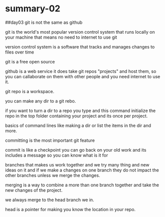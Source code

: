 # summary-02
##day03
git is not the same as github

git is the world's most popular version control system that runs locally on your machine that means no need to internet to use git

version control system is a software that tracks and manages changes to files over time

git is a free open source


github is a web service it does take git repos "projects" and host them, so you can callaborate on them with other people and you need internet to use it.



git repo is a workspace.


you can make any dir to a git rebo.

if you want to turn a dir to a repo you type <git init> and this command initialize the repo in the top folder containing your project and its once per project.

basics of command lines like making a dir or list the items in the dir and more.

committing is the most important git feature

commit is like a checkpoint you can go back on your old work and its includes a message so you can know what is it for


branches that makes us work together and we try many thing and new ideas on it and if we make a changes on one branch they do not impact the other branches unless we merge the changes.

merging is a way to combine a more than one branch together and take the new changes of the project.

we always merge to the head branch we in.

head is a pointer for making you know the location in your repo.
